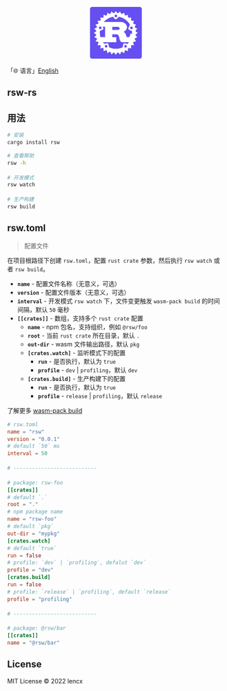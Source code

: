 <p align="center">
  <img src="./rsw.png" width="120">
</p>

「🌐 语言」[English](./README.md)

## rsw-rs

## 用法

```bash
# 安装
cargo install rsw
```

```bash
# 查看帮助
rsw -h

# 开发模式
rsw watch

# 生产构建
rsw build
```

## rsw.toml

> 配置文件

在项目根路径下创建 `rsw.toml`，配置 `rust crate` 参数，然后执行 `rsw watch` 或者 `rsw build`。

- **`name`** - 配置文件名称（无意义，可选）
- **`version`** - 配置文件版本（无意义，可选）
- **`interval`** - 开发模式 `rsw watch` 下，文件变更触发 `wasm-pack build` 的时间间隔，默认 `50` 毫秒
- **`[[crates]]`** - 数组，支持多个 `rust crate` 配置
  - **`name`** - npm 包名，支持组织，例如 `@rsw/foo`
  - **`root`** - 当前 `rust crate` 所在目录，默认 `.`
  - **`out-dir`** - wasm 文件输出路径，默认 `pkg`
  - **`[crates.watch]`** - 监听模式下的配置
    - **`run`** - 是否执行，默认为 `true`
    - **`profile`** - `dev` | `profiling`，默认 `dev`
  - **`[crates.build]`** - 生产构建下的配置
    - **`run`** - 是否执行，默认为 `true`
    - **`profile`** - `release` | `profiling`，默认 `release`

了解更多 [wasm-pack build](https://rustwasm.github.io/docs/wasm-pack/commands/build.html)

```toml
# rsw.toml
name = "rsw"
version = "0.0.1"
# default `50` ms
interval = 50

# ---------------------------

# package: rsw-foo
[[crates]]
# default `.`
root = "."
# npm package name
name = "rsw-foo"
# default `pkg`
out-dir = "mypkg"
[crates.watch]
# default `true`
run = false
# profile: `dev` | `profiling`, defalut `dev`
profile = "dev"
[crates.build]
run = false
# profile: `release` | `profiling`, default `release`
profile = "profiling"

# ---------------------------

# package: @rsw/bar
[[crates]]
name = "@rsw/bar"
```

## License

MIT License © 2022 lencx
